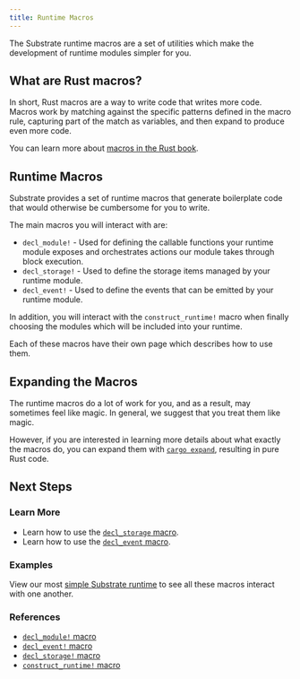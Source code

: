 ```yaml
---
title: Runtime Macros
---
```


The Substrate runtime macros are a set of utilities which make the development of runtime modules
simpler for you.

## What are Rust macros?

In short, Rust macros are a way to write code that writes more code. Macros work by matching against
the specific patterns defined in the macro rule, capturing part of the match as variables, and then
expand to produce even more code.

You can learn more about
[macros in the Rust book](https://doc.rust-lang.org/book/ch19-06-macros.html).

## Runtime Macros

Substrate provides a set of runtime macros that generate boilerplate code that would otherwise be
cumbersome for you to write.

The main macros you will interact with are:

- `decl_module!` - Used for defining the callable functions your runtime module exposes and
  orchestrates actions our module takes through block execution.
- `decl_storage!` - Used to define the storage items managed by your runtime module.
- `decl_event!` - Used to define the events that can be emitted by your runtime module.

In addition, you will interact with the `construct_runtime!` macro when finally choosing the modules
which will be included into your runtime.

Each of these macros have their own page which describes how to use them.

## Expanding the Macros

The runtime macros do a lot of work for you, and as a result, may sometimes feel like magic. In
general, we suggest that you treat them like magic.

However, if you are interested in learning more details about what exactly the macros do, you can
expand them with [`cargo expand`](https://github.com/dtolnay/cargo-expand), resulting in pure Rust
code.

## Next Steps

### Learn More

- Learn how to use the [`decl_storage` macro](storage).
- Learn how to use the [`decl_event` macro](events).

### Examples

View our most [simple Substrate runtime](index) to see all these macros interact with one another.

### References

- [`decl_module!` macro](https://crates.parity.io/frame_support/macro.decl_module.html)
- [`decl_event!` macro](https://crates.parity.io/frame_support/macro.decl_event.html)
- [`decl_storage!` macro](https://crates.parity.io/frame_support/macro.decl_storage.html)
- [`construct_runtime!` macro](https://crates.parity.io/frame_support/macro.construct_runtime.html)
